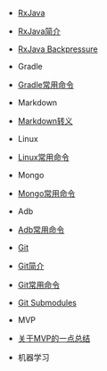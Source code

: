 - [RxJava](/rxjava)

 - [RxJava简介](/rxjava/rxjava.md)
 - [RxJava Backpressure](/rxjava/rxjava-backpressure.md)

- Gradle
 - [Gradle常用命令](gradle-command.md)

- Markdown
 - [Markdown转义](markdown-escape.md)

- Linux
 - [Linux常用命令](linux-command.md)

- Mongo
 - [Mongo常用命令](mongo-command.md)

- Adb
 - [Adb常用命令](adb-command.md)

- [Git](/git)

 - [Git简介](/git/git.md)
 - [Git常用命令](/git/git-command.md)
 - [Git Submodules](/git/git-submodules.md)

- MVP
 - [关于MVP的一点总结](mvp-summary.md)

- 机器学习